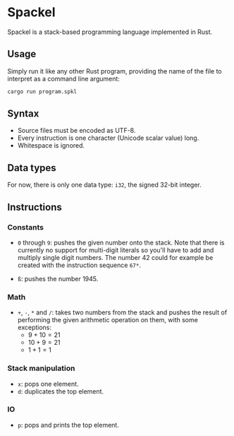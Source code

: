 # Spackel

Spackel is a stack-based programming language implemented in Rust.

## Usage

Simply run it like any other Rust program, providing the name of the file to
interpret as a command line argument:

```sh
cargo run program.spkl
```

## Syntax

- Source files must be encoded as UTF-8.
- Every instruction is one character (Unicode scalar value) long.
- Whitespace is ignored.

## Data types

For now, there is only one data type: `i32`, the signed 32-bit integer.

## Instructions

### Constants

- `0` through `9`: pushes the given number onto the stack. Note that there
  is currently no support for multi-digit literals so you'll have to add and
  multiply single digit numbers. The number 42 could for example be created with
  the instruction sequence `67*`.

- `ß`: pushes the number 1945.

### Math

- `+`, `-`, `*` and `/`: takes two numbers from the stack and pushes the result
  of performing the given arithmetic operation on them, with some exceptions:
  - $9+10 = 21$
  - $10+9 = 21$
  - $1+1 = 1$

### Stack manipulation

- `x`: pops one element.
- `d`: duplicates the top element.

### IO

- `p`: pops and prints the top element.
